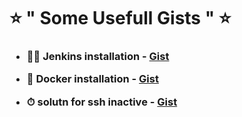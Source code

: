 <h1> ⭐ " Some Usefull Gists " ⭐ </h1>

<p><h3>
   
  - 👨‍💻 Jenkins installation - [Gist](https://gist.github.com/sheikhnavezz/26714294577296e1306e038c1b02d870)

  - 🐋 Docker installation - [Gist](https://gist.github.com/sheikhnavezz/d71bf199b8db35f270179b463c8e9781)

  - ⏱ solutn for ssh inactive - [Gist](https://gist.github.com/sheikhnavezz/8af88abdc9781ffc7d964e6e1ecda8af)


</h3></p>
